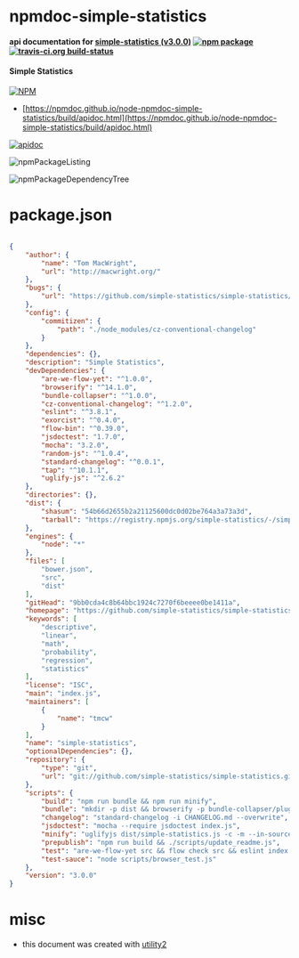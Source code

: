 # npmdoc-simple-statistics

#### api documentation for  [simple-statistics (v3.0.0)](https://github.com/simple-statistics/simple-statistics#readme)  [![npm package](https://img.shields.io/npm/v/npmdoc-simple-statistics.svg?style=flat-square)](https://www.npmjs.org/package/npmdoc-simple-statistics) [![travis-ci.org build-status](https://api.travis-ci.org/npmdoc/node-npmdoc-simple-statistics.svg)](https://travis-ci.org/npmdoc/node-npmdoc-simple-statistics)

#### Simple Statistics

[![NPM](https://nodei.co/npm/simple-statistics.png?downloads=true&downloadRank=true&stars=true)](https://www.npmjs.com/package/simple-statistics)

- [https://npmdoc.github.io/node-npmdoc-simple-statistics/build/apidoc.html](https://npmdoc.github.io/node-npmdoc-simple-statistics/build/apidoc.html)

[![apidoc](https://npmdoc.github.io/node-npmdoc-simple-statistics/build/screenCapture.buildCi.browser.%252Ftmp%252Fbuild%252Fapidoc.html.png)](https://npmdoc.github.io/node-npmdoc-simple-statistics/build/apidoc.html)

![npmPackageListing](https://npmdoc.github.io/node-npmdoc-simple-statistics/build/screenCapture.npmPackageListing.svg)

![npmPackageDependencyTree](https://npmdoc.github.io/node-npmdoc-simple-statistics/build/screenCapture.npmPackageDependencyTree.svg)



# package.json

```json

{
    "author": {
        "name": "Tom MacWright",
        "url": "http://macwright.org/"
    },
    "bugs": {
        "url": "https://github.com/simple-statistics/simple-statistics/issues"
    },
    "config": {
        "commitizen": {
            "path": "./node_modules/cz-conventional-changelog"
        }
    },
    "dependencies": {},
    "description": "Simple Statistics",
    "devDependencies": {
        "are-we-flow-yet": "^1.0.0",
        "browserify": "^14.1.0",
        "bundle-collapser": "^1.0.0",
        "cz-conventional-changelog": "^1.2.0",
        "eslint": "^3.8.1",
        "exorcist": "^0.4.0",
        "flow-bin": "^0.39.0",
        "jsdoctest": "1.7.0",
        "mocha": "3.2.0",
        "random-js": "^1.0.4",
        "standard-changelog": "^0.0.1",
        "tap": "^10.1.1",
        "uglify-js": "^2.6.2"
    },
    "directories": {},
    "dist": {
        "shasum": "54b66d2655b2a21125600dc0d02be764a3a73a3d",
        "tarball": "https://registry.npmjs.org/simple-statistics/-/simple-statistics-3.0.0.tgz"
    },
    "engines": {
        "node": "*"
    },
    "files": [
        "bower.json",
        "src",
        "dist"
    ],
    "gitHead": "9bb0cda4c8b64bbc1924c7270f6beeee0be1411a",
    "homepage": "https://github.com/simple-statistics/simple-statistics#readme",
    "keywords": [
        "descriptive",
        "linear",
        "math",
        "probability",
        "regression",
        "statistics"
    ],
    "license": "ISC",
    "main": "index.js",
    "maintainers": [
        {
            "name": "tmcw"
        }
    ],
    "name": "simple-statistics",
    "optionalDependencies": {},
    "repository": {
        "type": "git",
        "url": "git://github.com/simple-statistics/simple-statistics.git"
    },
    "scripts": {
        "build": "npm run bundle && npm run minify",
        "bundle": "mkdir -p dist && browserify -p bundle-collapser/plugin -s ss index.js --debug | exorcist dist/simple-statistics.js.map > dist/simple-statistics.js",
        "changelog": "standard-changelog -i CHANGELOG.md --overwrite",
        "jsdoctest": "mocha --require jsdoctest index.js",
        "minify": "uglifyjs dist/simple-statistics.js -c -m --in-source-map=dist/simple-statistics.js.map --source-map=dist/simple-statistics.min.js.map -o dist/simple-statistics.min.js",
        "prepublish": "npm run build && ./scripts/update_readme.js",
        "test": "are-we-flow-yet src && flow check src && eslint index.js src/*.js test/*.js && tap --coverage test/*.js && npm run jsdoctest",
        "test-sauce": "node scripts/browser_test.js"
    },
    "version": "3.0.0"
}
```



# misc
- this document was created with [utility2](https://github.com/kaizhu256/node-utility2)
